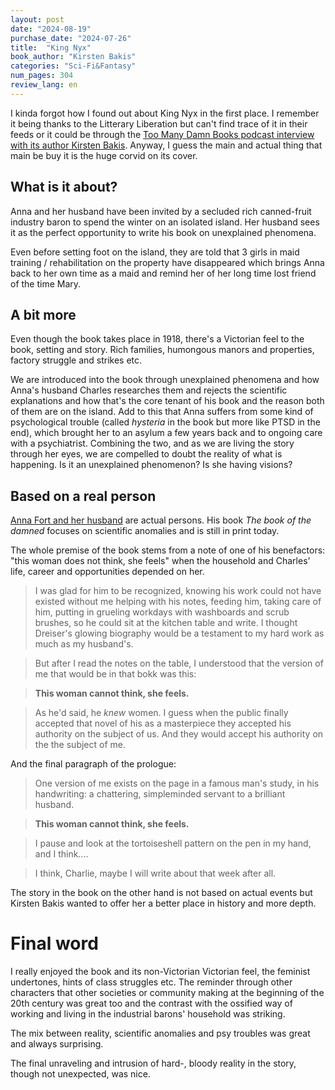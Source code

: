 ```yaml
---
layout: post
date: "2024-08-19"
purchase_date: "2024-07-26"
title:  "King Nyx"
book_author: "Kirsten Bakis"
categories: "Sci-Fi&Fantasy"
num_pages: 304
review_lang: en
---
```


I kinda forgot how I found out about King Nyx in the first place. I remember it being thanks to the Litterary Liberation but can't find trace of it in their feeds or it could be through the [Too Many Damn Books podcast interview with its author Kirsten Bakis](http://www.somanydamnbooks.com/episodes/episode-217). Anyway, I guess the main and actual thing that main be buy it is the huge corvid on its cover.

## What is it about?

Anna and her husband have been invited by a secluded rich canned-fruit industry baron to spend the winter on an isolated island. Her husband sees it as the perfect opportunity to write his book on unexplained phenomena.

Even before setting foot on the island, they are told that 3 girls in maid training / rehabilitation on the property have disappeared which brings Anna back to her own time as a maid and remind her of her long time lost friend of the time Mary.

## A bit more

Even though the book takes place in 1918, there's a Victorian feel to the book, setting and story. Rich families, humongous manors and properties, factory struggle and strikes etc.

We are introduced into the book through unexplained phenomena and how Anna's husband Charles researches them and rejects the scientific explanations and how that's the core tenant of his book and the reason both of them are on the island. Add to this that Anna suffers from some kind of psychological trouble (called _hysteria_ in the book but more like PTSD in the end), which brought her to an asylum a few years back and to ongoing care with a psychiatrist. Combining the two, and as we are living the story through her eyes, we are compelled to doubt the reality of what is happening. Is it an unexplained phenomenon? Is she having visions? 

## Based on a real person

[Anna Fort and her husband](https://en.wikipedia.org/wiki/Charles_Fort) are actual persons. His book _The book of the damned_ focuses on scientific anomalies and is still in print today.

The whole premise of the book stems from a note of one of his benefactors: "this woman does not think, she feels" when the household and Charles' life, career and opportunities depended on her.

> I was glad for him to be recognized, knowing his work could not have existed without me helping with his notes, feeding him, taking care of him, putting in grueling workdays with washboards and scrub brushes, so he could sit at the kitchen table and write. I thought Dreiser's glowing biography would be a testament to my hard work as much as my husband's.

> But after I read the notes on the table, I understood that the version of me that would be in that bokk was this:

> **This woman cannot think, she feels.**

> As he'd said, he *knew* women. I guess when the public finally accepted that novel of his as a masterpiece they accepted his authority on the subject of us. And they would accept his authority on the the subject of me.

And the final paragraph of the prologue:

> One version of me exists on the page in a famous man's study, in his handwriting: a chattering, simpleminded servant to a brilliant husband.

> **This woman cannot think, she feels.**

> I pause and look at the tortoiseshell pattern on the pen in my hand, and I think....

> I think, Charlie, maybe I will write about that week after all.

The story in the book on the other hand is not based on actual events but Kirsten Bakis wanted to offer her a better place in history and more depth.

# Final word

I really enjoyed the book and its non-Victorian Victorian feel, the feminist undertones, hints of class struggles etc. The reminder through other characters that other societies or community making at the beginning of the 20th century was great too and the contrast with the ossified way of working and living in the industrial barons' household was striking.

The mix between reality, scientific anomalies and psy troubles was great and always surprising.

The final unraveling and intrusion of hard-, bloody reality in the story, though not unexpected, was nice.